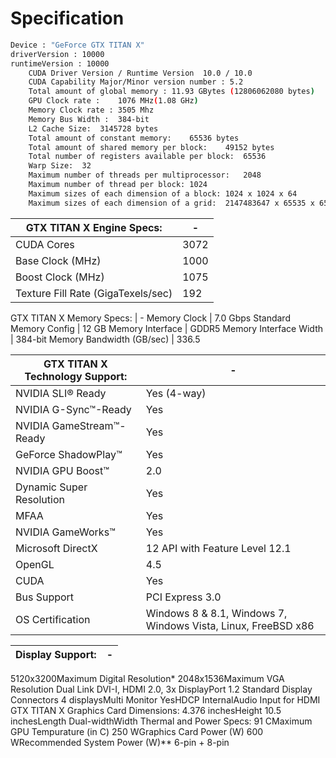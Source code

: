 # Specification
```sh
Device : "GeForce GTX TITAN X"
driverVersion : 10000
runtimeVersion : 10000
	CUDA Driver Version / Runtime Version  10.0 / 10.0
	CUDA Capability Major/Minor version number : 5.2
	Total amount of global memory : 11.93 GBytes (12806062080 bytes)
	GPU Clock rate :	1076 MHz(1.08 GHz)
	Memory Clock rate :	3505 Mhz
	Memory Bus Width :	384-bit
	L2 Cache Size:	3145728 bytes
	Total amount of constant memory:	65536 bytes
	Total amount of shared memory per block:	49152 bytes
	Total number of registers available per block:	65536
	Warp Size:	32
	Maximum number of threads per multiprocessor:	2048
	Maximum number of thread per block:	1024
	Maximum sizes of each dimension of a block:	1024 x 1024 x 64
	Maximum sizes of each dimension of a grid:	2147483647 x 65535 x 65535
```

GTX TITAN X Engine Specs: | -
---|---
CUDA Cores | 3072
Base Clock (MHz) | 1000
Boost Clock (MHz) | 1075
Texture Fill Rate (GigaTexels/sec) | 192

GTX TITAN X Memory Specs: | -
Memory Clock | 7.0 Gbps
Standard Memory Config | 12 GB
Memory Interface | GDDR5
Memory Interface Width | 384-bit
Memory Bandwidth (GB/sec) | 336.5

GTX TITAN X Technology Support: | -
---|---
NVIDIA SLI® Ready | Yes (4-way)
NVIDIA G-Sync™-Ready | Yes
NVIDIA GameStream™-Ready | Yes
GeForce ShadowPlay™ | Yes
NVIDIA GPU Boost™ | 2.0
Dynamic Super Resolution | Yes
MFAA | Yes
NVIDIA GameWorks™ | Yes
Microsoft DirectX | 12 API with Feature Level 12.1
OpenGL | 4.5
CUDA | Yes
Bus Support | PCI Express 3.0 
OS Certification | Windows 8 & 8.1, Windows 7, Windows Vista, Linux, FreeBSD x86

Display Support: | -
---|---
5120x3200Maximum Digital Resolution*
2048x1536Maximum VGA Resolution
Dual Link DVI-I, HDMI 2.0, 3x DisplayPort 1.2 Standard Display Connectors
4 displaysMulti Monitor
YesHDCP
InternalAudio Input for HDMI
GTX TITAN X Graphics Card Dimensions:
4.376 inchesHeight
10.5 inchesLength
Dual-widthWidth
Thermal and Power Specs:
91 CMaximum GPU Tempurature (in C)
250 WGraphics Card Power (W)
600 WRecommended System Power (W)**
6-pin + 8-pin
